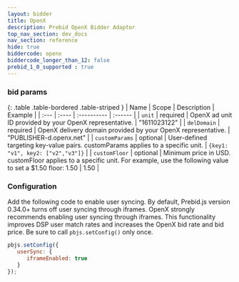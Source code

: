 ```yaml
---
layout: bidder
title: OpenX
description: Prebid OpenX Bidder Adaptor
top_nav_section: dev_docs
nav_section: reference
hide: true
biddercode: openx
biddercode_longer_than_12: false
prebid_1_0_supported : true
---
```




### bid params

{: .table .table-bordered .table-striped }
| Name | Scope | Description | Example |
| :--- | :---- | :---------- | :------ |
| `unit` | required | OpenX ad unit ID provided by your OpenX representative. | "1611023122" |
| `delDomain` | required | OpenX delivery domain provided by your OpenX representative.  | "PUBLISHER-d.openx.net" |
| `customParams` | optional | User-defined targeting key-value pairs. customParams applies to a specific unit. | `{key1: "v1", key2: ["v2","v3"]}` |
| `customFloor` | optional | Minimum price in USD. customFloor applies to a specific unit. For example, use the following value to set a $1.50 floor: 1.50 | 1.50 |


### Configuration
Add the following code to enable user syncing. By default, Prebid.js version 0.34.0+ turns off user syncing through iframes. OpenX strongly recommends enabling user syncing through iframes. This functionality improves DSP user match rates and increases the OpenX bid rate and bid price. Be sure to call `pbjs.setConfig()` only once.

```javascript
pbjs.setConfig({
   userSync: {
      iframeEnabled: true
   }
});
```
